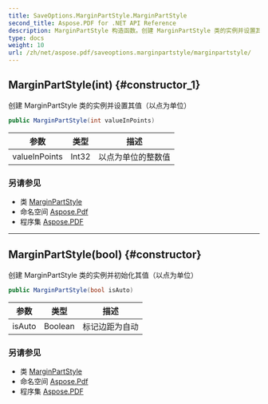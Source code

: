 ```yaml
---
title: SaveOptions.MarginPartStyle.MarginPartStyle
second_title: Aspose.PDF for .NET API Reference
description: MarginPartStyle 构造函数。创建 MarginPartStyle 类的实例并设置其值（以点为单位）
type: docs
weight: 10
url: /zh/net/aspose.pdf/saveoptions.marginpartstyle/marginpartstyle/
---
```

## MarginPartStyle(int) {#constructor_1}

创建 MarginPartStyle 类的实例并设置其值（以点为单位）

```csharp
public MarginPartStyle(int valueInPoints)
```

| 参数 | 类型 | 描述 |
| --- | --- | --- |
| valueInPoints | Int32 | 以点为单位的整数值 |

### 另请参见

* 类 [MarginPartStyle](../)
* 命名空间 [Aspose.Pdf](../../../aspose.pdf/)
* 程序集 [Aspose.PDF](../../../)

---

## MarginPartStyle(bool) {#constructor}

创建 MarginPartStyle 类的实例并初始化其值（以点为单位）

```csharp
public MarginPartStyle(bool isAuto)
```

| 参数 | 类型 | 描述 |
| --- | --- | --- |
| isAuto | Boolean | 标记边距为自动 |

### 另请参见

* 类 [MarginPartStyle](../)
* 命名空间 [Aspose.Pdf](../../../aspose.pdf/)
* 程序集 [Aspose.PDF](../../../)